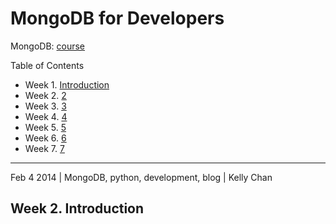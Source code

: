 # MongoDB for Developers

MongoDB: [course](https://education.mongodb.com/courses/10gen/M101P/2014_February/about)  

Table of Contents
- Week 1. [Introduction](https://github.com/KellyChan/notebook/blob/master/tech/20140204-MongoDB_for_Developers_Week1.md)
- Week 2. [2](https://github.com/KellyChan/notebook/blob/master/tech/20140204-MongoDB_for_Developers_Week2.md)
- Week 3. [3](https://github.com/KellyChan/notebook/blob/master/tech/20140204-MongoDB_for_Developers_Week3.md)
- Week 4. [4](https://github.com/KellyChan/notebook/blob/master/tech/20140204-MongoDB_for_Developers_Week4.md)
- Week 5. [5](https://github.com/KellyChan/notebook/blob/master/tech/20140204-MongoDB_for_Developers_Week5.md)
- Week 6. [6](https://github.com/KellyChan/notebook/blob/master/tech/20140204-MongoDB_for_Developers_Week6.md)
- Week 7. [7](https://github.com/KellyChan/notebook/blob/master/tech/20140204-MongoDB_for_Developers_Week7.md)

---
Feb 4 2014 | MongoDB, python, development, blog | Kelly Chan
## Week 2. Introduction
